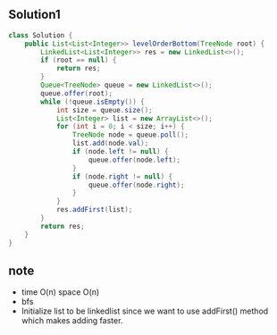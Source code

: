 ## Solution1
``` java
class Solution {
    public List<List<Integer>> levelOrderBottom(TreeNode root) {
        LinkedList<List<Integer>> res = new LinkedList<>();
        if (root == null) {
            return res;
        }
        Queue<TreeNode> queue = new LinkedList<>();
        queue.offer(root);
        while (!queue.isEmpty()) {
            int size = queue.size();
            List<Integer> list = new ArrayList<>();
            for (int i = 0; i < size; i++) {
                TreeNode node = queue.poll();
                list.add(node.val);
                if (node.left != null) {
                    queue.offer(node.left);
                }
                if (node.right != null) {
                    queue.offer(node.right);
                }
            }
            res.addFirst(list);
        }
        return res;
    }
}
```

## note
* time O(n) space O(n)
* bfs
* Initialize list to be linkedlist since we want to use addFirst() method which makes adding faster.
